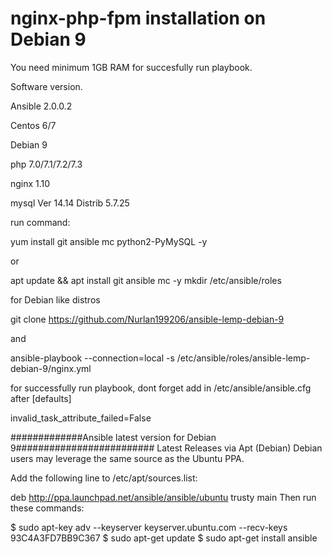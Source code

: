 # nginx-php-fpm installation on Debian 9

You need minimum 1GB RAM for succesfully run playbook.

Software version.

Ansible 2.0.0.2

Centos 6/7

Debian 9

php 7.0/7.1/7.2/7.3

nginx 1.10

mysql  Ver 14.14 Distrib 5.7.25

run command: 

yum install git ansible mc python2-PyMySQL -y

or

apt update && apt install git ansible mc -y
mkdir /etc/ansible/roles

for Debian like distros

git clone https://github.com/Nurlan199206/ansible-lemp-debian-9

and

ansible-playbook --connection=local -s /etc/ansible/roles/ansible-lemp-debian-9/nginx.yml



for successfully run playbook, dont forget add in /etc/ansible/ansible.cfg after [defaults]

invalid_task_attribute_failed=False

#############Ansible latest version for Debian 9#########################
Latest Releases via Apt (Debian)
Debian users may leverage the same source as the Ubuntu PPA.

Add the following line to /etc/apt/sources.list:

deb http://ppa.launchpad.net/ansible/ansible/ubuntu trusty main
Then run these commands:

$ sudo apt-key adv --keyserver keyserver.ubuntu.com --recv-keys 93C4A3FD7BB9C367
$ sudo apt-get update
$ sudo apt-get install ansible
